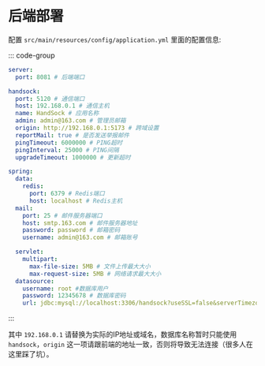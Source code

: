 # 后端部署

配置 `src/main/resources/config/application.yml` 里面的配置信息:

::: code-group
```yml [application.yml]
server:
  port: 8081 # 后端端口

handsock:
  port: 5120 # 通信端口
  host: 192.168.0.1 # 通信主机
  name: HandSock # 应用名称
  admin: admin@163.com # 管理员邮箱
  origin: http://192.168.0.1:5173 # 跨域设置
  reportMail: true # 是否发送举报邮件
  pingTimeout: 6000000 # PING超时
  pingInterval: 25000 # PING间隔
  upgradeTimeout: 1000000 # 更新超时

spring:
  data:
    redis:
      port: 6379 # Redis端口
      host: localhost # Redis主机
  mail:
    port: 25 # 邮件服务器端口
    host: smtp.163.com # 邮件服务器地址
    password: password # 邮箱密码
    username: admin@163.com # 邮箱账号

  servlet:
    multipart:
      max-file-size: 5MB # 文件上传最大大小
      max-request-size: 5MB # 网络请求最大大小
  datasource:
    username: root #数据库用户
    password: 12345678 # 数据库密码
    url: jdbc:mysql://localhost:3306/handsock?useSSL=false&serverTimezone=UTC # 数据库连接URL（handsock为数据库名，必须为handsock）
```
:::

其中 `192.168.0.1` 请替换为实际的IP地址或域名，数据库名称暂时只能使用 `handsock`，`origin` 这一项请跟前端的地址一致，否则将导致无法连接（很多人在这里踩了坑）。